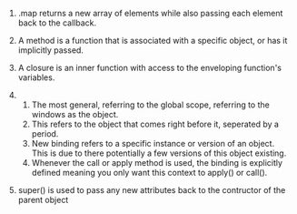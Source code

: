 1. .map returns a new array of elements while also passing each element back to the callback.

2. A method is a function that is associated with a specific object, or has it implicitly passed.

3. A closure is an inner function with access to the enveloping function's variables.

4.   1. The most general, referring to the global scope, referring to the windows as the object.
     2. This refers to the object that comes right before it, seperated by a period.
     3. New binding refers to a specific instance or version of an object. This is due to there potentially a few versions of this object existing.
     4. Whenever the call or apply method is used, the binding is explicitly defined meaning you only want this context to apply() or call().

5. super() is used to pass any new attributes back to the contructor of the parent object